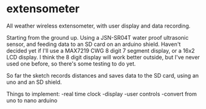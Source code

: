 # extensometer
All weather wireless extensometer, with user display and data recording.

Starting from the ground up.  Using a JSN-SR04T water proof ultrasonic sensor, and feeding data to an SD card
on an arduino shield.  Haven't decided yet if I'll use a MAX7219 CWG 8 digit 7 segment display, or a 16x2 LCD
display.  I think the 8 digit display will work better outside, but I've never used one before, so there's
some testing to do yet.

So far the sketch records distances and saves data to the SD card, using an uno and an SD shield.

Things to implement:
  -real time clock
  -display
  -user controls
  -convert from uno to nano arduino
